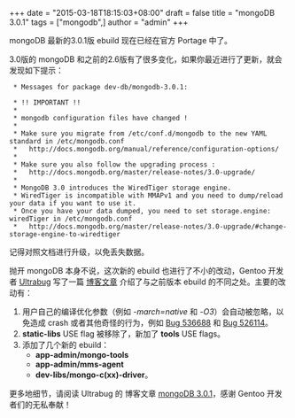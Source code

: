 +++
date = "2015-03-18T18:15:03+08:00"
draft = false
title = "mongoDB 3.0.1"
tags = ["mongodb",]
author = "admin"
+++

mongoDB 最新的3.0.1版 ebuild 现在已经在官方 Portage 中了。
<!--more-->
3.0版的 mongoDB 和之前的2.6版有了很多变化，如果你最近进行了更新，就会发现如下提示：


```
 * Messages for package dev-db/mongodb-3.0.1:

 * !! IMPORTANT !!
 *
 * mongodb configuration files have changed !
 *
 * Make sure you migrate from /etc/conf.d/mongodb to the new YAML standard in /etc/mongodb.conf
 *   http://docs.mongodb.org/manual/reference/configuration-options/
 *
 * Make sure you also follow the upgrading process :
 *   http://docs.mongodb.org/master/release-notes/3.0-upgrade/
 *
 * MongoDB 3.0 introduces the WiredTiger storage engine.
 * WiredTiger is incompatible with MMAPv1 and you need to dump/reload your data if you want to use it.
 * Once you have your data dumped, you need to set storage.engine: wiredTiger in /etc/mongodb.conf
 *   http://docs.mongodb.org/master/release-notes/3.0-upgrade/#change-storage-engine-to-wiredtiger
```

记得对照文档进行升级，以免丢失数据。

抛开 mongoDB 本身不说，这次新的 ebuild 也进行了不小的改动，Gentoo 开发者 [Ultrabug](http://www.ultrabug.fr) 写了一篇 [博客文章](http://www.ultrabug.fr/mongodb-3-0-1/) 介绍了与之前版本 ebuild 的不同之处。主要的改动有：

1. 用户自己的编译优化参数（例如 *-march=native* 和 *-O3*）会自动被忽略，以免造成 crash 或者其他奇怪的行为，例如 [Bug 536688](https://bugs.gentoo.org/show_bug.cgi?id=536688) 和 [Bug 526114](https://bugs.gentoo.org/show_bug.cgi?id=526114)。
2. **static-libs** USE flag 被移除了，新加了 **tools** USE flags。
3. 添加了几个新的 ebuild：
   * **app-admin/mongo-tools**
   * **app-admin/mms-agent**
   * **dev-libs/mongo-c(xx)-driver**。

更多地细节，请阅读 Ultrabug 的 博客文章 [mongoDB 3.0.1](http://www.ultrabug.fr/mongodb-3-0-1/)，感谢 Gentoo 开发者们的无私奉献！

